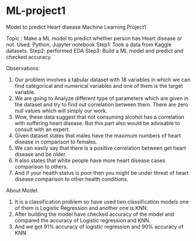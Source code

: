 # ML-project1
Model to predict Heart disease
Machine Learning Project1

Topic : Make a ML model to predict whether person has Heart disease or not.
Used: Python, Jupyter notebook 
Step1: Took a data from Kaggle datasets.
Step2: performed EDA
Step3: Build a ML model and predict and checked accuracy.

Observations:
1. Our problem involves a tabular dataset with 18 variables in which we can find categorical and numerical variables and one of them is the target variable. 
2. We are going to Analyze different type of parameters which are given in the dataset and try to find out correlation between them. There are zero null values which will simply our work. 
3. Wow, these data suggest that not consuming alcohol has a correlation with suffering heart disease. But this part also would be advisable to consult with an expert.
4. Given dataset states that males have the maximum numbers of heart disease in comparison to females. 
5. We can easily say that there is a positive correlation between get heart disease and be older. 
6. It also states that white people have more heart disease cases comparison to others. 
7. And if your health status is poor then you might be under threat of heart disease comparison to other health conditions.

About Model:
1.	It is a classification problem so have used two classification models one of them is Logistic Regression and another one is KNN.
2.	After building the model have checked accuracy of the model and compared the accuracy of Logistic regression and KNN.
3.	And we got 91% accuracy of logistic regression and 90% accuracy of KNN.
